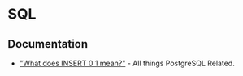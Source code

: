 # SQL

## Documentation

* ["What does INSERT 0 1 mean?"](https://www.postgresql.org/docs/current/sql-insert.html) - All things PostgreSQL Related.
